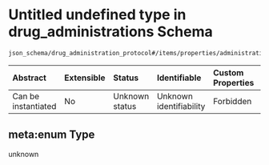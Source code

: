 # Untitled undefined type in drug\_administrations Schema

```txt
json_schema/drug_administration_protocol#/items/properties/administration_route/meta:enum
```



| Abstract            | Extensible | Status         | Identifiable            | Custom Properties | Additional Properties | Access Restrictions | Defined In                                                                                                                   |
| :------------------ | :--------- | :------------- | :---------------------- | :---------------- | :-------------------- | :------------------ | :--------------------------------------------------------------------------------------------------------------------------- |
| Can be instantiated | No         | Unknown status | Unknown identifiability | Forbidden         | Allowed               | none                | [drug\_administrations.schema.json\*](../../out/schemas/sub-schemas/drug_administrations.schema.json "open original schema") |

## meta:enum Type

unknown
